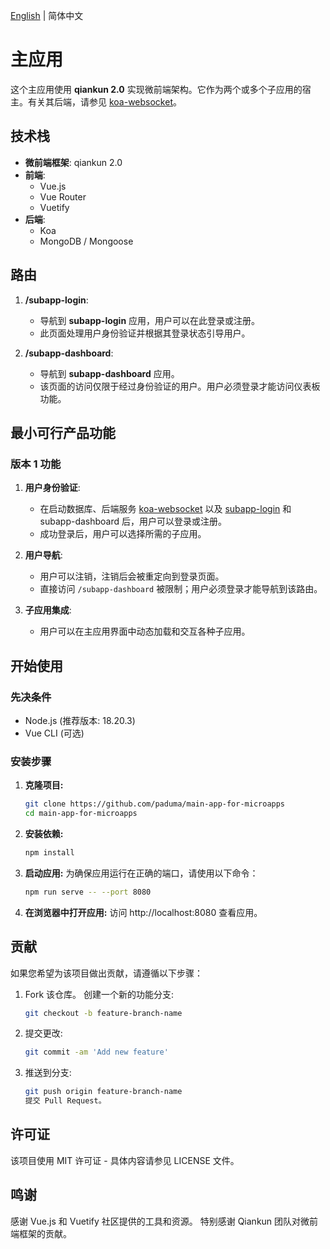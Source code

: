 [English](./README.md) | 简体中文
# 主应用  

这个主应用使用 **qiankun 2.0** 实现微前端架构。它作为两个或多个子应用的宿主。有关其后端，请参见 [koa-websocket](https://github.com/paduma/koa-websocket)。  

## 技术栈  

- **微前端框架**: qiankun 2.0  
- **前端**:  
  - Vue.js  
  - Vue Router  
  - Vuetify  
- **后端**:  
  - Koa  
  - MongoDB / Mongoose  

## 路由  

1. **/subapp-login**:   
   - 导航到 **subapp-login** 应用，用户可以在此登录或注册。  
   - 此页面处理用户身份验证并根据其登录状态引导用户。  

2. **/subapp-dashboard**:   
   - 导航到 **subapp-dashboard** 应用。  
   - 该页面的访问仅限于经过身份验证的用户。用户必须登录才能访问仪表板功能。  

## 最小可行产品功能  

### 版本 1 功能  

1. **用户身份验证**:  
   - 在启动数据库、后端服务 [koa-websocket](https://github.com/paduma/koa-websocket) 以及 [subapp-login](https://github.com/paduma/subapp-login-for-microapps) 和 subapp-dashboard 后，用户可以登录或注册。
   - 成功登录后，用户可以选择所需的子应用。  

2. **用户导航**:  
   - 用户可以注销，注销后会被重定向到登录页面。  
   - 直接访问 `/subapp-dashboard` 被限制；用户必须登录才能导航到该路由。  

3. **子应用集成**:  
   - 用户可以在主应用界面中动态加载和交互各种子应用。  

## 开始使用  
### 先决条件  
- Node.js (推荐版本: 18.20.3)  
- Vue CLI (可选)  

### 安装步骤  
1. **克隆项目:**  
   ```bash  
   git clone https://github.com/paduma/main-app-for-microapps  
   cd main-app-for-microapps 
2. **安装依赖:**
   ```bash
   npm install  
3. **启动应用:**
   为确保应用运行在正确的端口，请使用以下命令：
   ```bash
   npm run serve -- --port 8080  
4. **在浏览器中打开应用:**
访问 http://localhost:8080 查看应用。

## 贡献
   如果您希望为该项目做出贡献，请遵循以下步骤：
1. Fork 该仓库。
   创建一个新的功能分支:
   ```bash
   git checkout -b feature-branch-name  
2. 提交更改:
   ```bash
   git commit -am 'Add new feature'  
3. 推送到分支:
   ```bash
   git push origin feature-branch-name  
   提交 Pull Request。
## 许可证
该项目使用 MIT 许可证 - 具体内容请参见 LICENSE 文件。

## 鸣谢
感谢 Vue.js 和 Vuetify 社区提供的工具和资源。
特别感谢 Qiankun 团队对微前端框架的贡献。